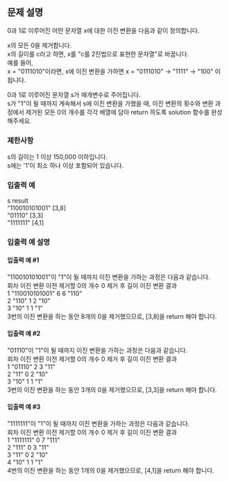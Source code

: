 ## 문제 설명
0과 1로 이루어진 어떤 문자열 x에 대한 이진 변환을 다음과 같이 정의합니다.  

x의 모든 0을 제거합니다.  
x의 길이를 c라고 하면, x를 "c를 2진법으로 표현한 문자열"로 바꿉니다.  
예를 들어,  
x = "0111010"이라면, x에 이진 변환을 가하면 x = "0111010" -> "1111" -> "100" 이 됩니다.

0과 1로 이루어진 문자열 s가 매개변수로 주어집니다.  
s가 "1"이 될 때까지 계속해서 s에 이진 변환을 가했을 때, 이진 변환의 횟수와 변환 과정에서 제거된 모든 0의 개수를 각각 배열에 담아 return 하도록 solution 함수를 완성해주세요.

### 제한사항
s의 길이는 1 이상 150,000 이하입니다.  
s에는 '1'이 최소 하나 이상 포함되어 있습니다.
### 입출력 예
s	result  
"110010101001"	[3,8]  
"01110"	[3,3]  
"1111111"	[4,1]  
### 입출력 예 설명
#### 입출력 예 #1

"110010101001"이 "1"이 될 때까지 이진 변환을 가하는 과정은 다음과 같습니다.  
회차	이진 변환 이전	제거할 0의 개수	0 제거 후 길이	이진 변환 결과  
1	"110010101001"	6	6	"110"  
2	"110"	1	2	"10"  
3	"10"	1	1	"1"  
3번의 이진 변환을 하는 동안 8개의 0을 제거했으므로, [3,8]을 return 해야 합니다.  
#### 입출력 예 #2

"01110"이 "1"이 될 때까지 이진 변환을 가하는 과정은 다음과 같습니다.  
회차	이진 변환 이전	제거할 0의 개수	0 제거 후 길이	이진 변환 결과  
1	"01110"	2	3	"11"  
2	"11"	0	2	"10"  
3	"10"	1	1	"1"  
3번의 이진 변환을 하는 동안 3개의 0을 제거했으므로, [3,3]을 return 해야 합니다.  
#### 입출력 예 #3

"1111111"이 "1"이 될 때까지 이진 변환을 가하는 과정은 다음과 같습니다.  
회차	이진 변환 이전	제거할 0의 개수	0 제거 후 길이	이진 변환 결과  
1	"1111111"	0	7	"111"  
2	"111"	0	3	"11"  
3	"11"	0	2	"10"  
4	"10"	1	1	"1"  
4번의 이진 변환을 하는 동안 1개의 0을 제거했으므로, [4,1]을 return 해야 합니다.  